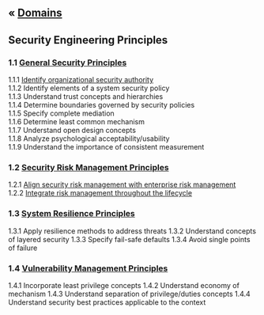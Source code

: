 &laquo; [Domains](../index.md)
---
## Security Engineering Principles

### 1.1 [General Security Principles](task-1.1.md)
1.1.1  [Identify organizational security authority](task-1.1.md#111)  
1.1.2  Identify elements of a system security policy  
1.1.3 Understand trust concepts and hierarchies  
1.1.4 Determine boundaries governed by security policies  
1.1.5 Specify complete mediation  
1.1.6 Determine least common mechanism  
1.1.7 Understand open design concepts  
1.1.8 Analyze psychological acceptability/usability  
1.1.9 Understand the importance of consistent measurement  

### 1.2 [Security Risk Management Principles](task-1.2.md)
1.2.1  [Align security risk management with enterprise risk management][121]  
1.2.2  [Integrate risk management throughout the lifecycle][122]

### 1.3 [System Resilience Principles](task-1.3.md)
1.3.1  Apply resilience methods to address threats
1.3.2  Understand concepts of layered security
1.3.3  Specify fail-safe defaults
1.3.4  Avoid single points of failure

### 1.4 [Vulnerability Management Principles](task-1.4.md)
1.4.1  Incorporate least privilege concepts
1.4.2  Understand economy of mechanism
1.4.3  Understand separation of privilege/duties concepts
1.4.4  Understand security best practices applicable to the context

[121]: task-1.2.md#121-align-security-risk-management-with-enterprise-risk-management
[122]: task-1.2.md#122-integrate-risk-management-throughout-the-lifecycle
<!--stackedit_data:
eyJoaXN0b3J5IjpbNTAxNzUwOTc3LDg1Mjc0OTYxOCwxMDIwMT
U3MzA1LC0xODA0ODg4NjE5LDIzMzU2OTIwLC0xODE2NTE4MjI0
LDE1NjI4MzMwNDksLTE2NzIwMTgxMDgsMTE3ODAwNDc1NCwtMT
gxNjUxODIyNCwtOTY4OTAyNDgyLDE1Mjc0NDUzOTMsMTUyNzQ0
NTM5MywxNzYyNDQ5MTExXX0=
-->